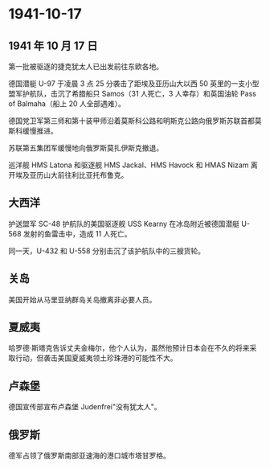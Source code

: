 # 1941-10-17

## 1941 年 10 月 17 日

第一批被驱逐的捷克犹太人已出发前往东欧各地。

德国潜艇 U-97 于凌晨 3 点 25 分袭击了距埃及亚历山大以西 50
英里的一支小型盟军护航队，击沉了希腊船只 Samos（31 人死亡，3
人幸存）和英国油轮 Pass of Balmaha（船上 20 人全部遇难）。

德国党卫军第三师和第十装甲师沿着莫斯科公路和明斯克公路向俄罗斯苏联首都莫斯科缓慢推进。

苏联第五集团军缓慢地向俄罗斯莫扎伊斯克撤退。

巡洋舰 HMS Latona 和驱逐舰 HMS Jackal、HMS Havock 和 HMAS Nizam
离开埃及亚历山大前往利比亚托布鲁克。

## 大西洋

护送盟军 SC-48 护航队的美国驱逐舰 USS Kearny 在冰岛附近被德国潜艇 U-568
发射的鱼雷击中，造成 11 人死亡。

同一天，U-432 和 U-558 分别击沉了该护航队中的三艘货轮。

## 关岛

美国开始从马里亚纳群岛关岛撤离非必要人员。

## 夏威夷

哈罗德·斯塔克告诉丈夫金梅尔，他个人认为，虽然他预计日本会在不久的将来采取行动，但袭击美国夏威夷领土珍珠港的可能性不大。

## 卢森堡

德国宣传部宣布卢森堡 Judenfrei"没有犹太人"。

## 俄罗斯

德军占领了俄罗斯南部亚速海的港口城市塔甘罗格。

